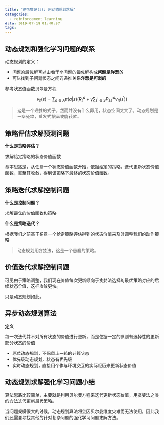 ```yaml
---
title: '狸花猫记(3): 用动态规划求解'
categories:
  - reinforcement learning
date: 2019-07-18 01:40:57
tags:
---
```


## 动态规划和强化学习问题的联系

动态规划的定义：

- 问题的最优解可以由若干小问题的最优解构成**问题是洋葱的**
- 可以找到子问题状态之间的递推关系**洋葱是可剥的**

参考状态值函数贝尔曼方程

$$
v_{\pi}(s)=\sum_{a \in A} \pi(a | s)\left(R_{s}^{a}+\gamma \sum_{s^{\prime} \in S} P_{s s^{\prime}}^{a} v_{\pi}\left(s^{\prime}\right)\right)
$$

> 这是一个递推的式子，然而并没有什么卵用，状态空间太大了。动态规划是一条死路，启发式搜索或能获胜。


## 策略评估求解预测问题

**什么是策略评估？**

求解给定策略的状态价值函数

基本思路是，从任意一个状态价值函数开始，依据给定的策略，迭代更新状态价值函数，直至其收敛，得到该策略下最终的状态价值函数。


## 策略迭代求解控制问题

**什么是控制问题？**

求解最优的价值函数和策略

**什么是策略迭代？**

根据我们之前基于任意一个给定策略评估得到的状态价值来及时调整我们的动作策略

> 动态规划用贪婪法，这是一个愚蠢的策略。

## 价值迭代求解控制问题

可见由于策略调整，我们现在价值每次更新倾向于贪婪法选择的最优策略对应的后续状态价值，这样收敛更快。

只是动态规划如此。


## 异步动态规划算法

**定义**

每一次迭代并不对所有状态的价值进行更新，而是依据一定的原则有选择性的更新部分状态的价值

- 原位动态规划，不保留上一轮的计算状态
- 优先级动态规划，状态有优先级
- 实时动态规划，直接用个体与环境交互的实际经历来更新状态价值

## 动态规划求解强化学习问题小结

算法思路比较简单，主要就是利用贝尔曼方程来迭代更新状态价值，用贪婪法之类的方法迭代更新最优策略。

当问题规模很大的时候，动态规划算法将会因贝尔曼维度灾难而无法使用。因此我们还需要寻找其他的针对复杂问题的强化学习问题求解方法。
